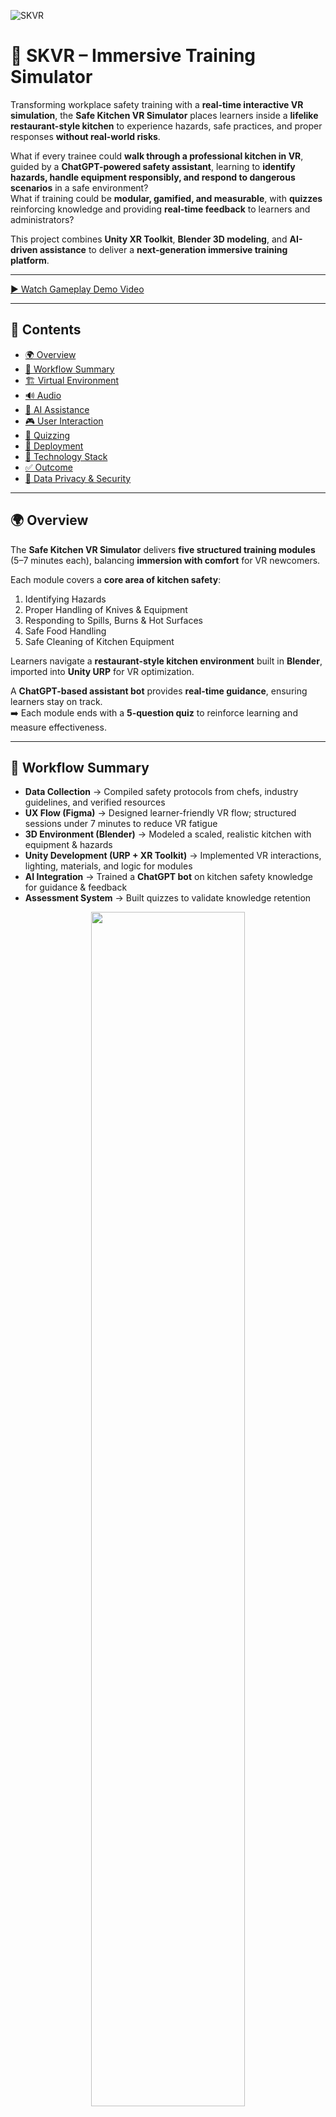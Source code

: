 ![SKVR](./Assets/Images/github/cover-image2.png)

# 🥘 SKVR – Immersive Training Simulator

Transforming workplace safety training with a **real-time interactive VR simulation**, the **Safe Kitchen VR Simulator** places learners inside a **lifelike restaurant-style kitchen** to experience hazards, safe practices, and proper responses **without real-world risks**.  

What if every trainee could **walk through a professional kitchen in VR**, guided by a **ChatGPT-powered safety assistant**, learning to **identify hazards, handle equipment responsibly, and respond to dangerous scenarios** in a safe environment?  
What if training could be **modular, gamified, and measurable**, with **quizzes** reinforcing knowledge and providing **real-time feedback** to learners and administrators?  

This project combines **Unity XR Toolkit**, **Blender 3D modeling**, and **AI-driven assistance** to deliver a **next-generation immersive training platform**.  

---

[▶ Watch Gameplay Demo Video](https://drive.google.com/file/d/10mvSvwlM1RvYSZ8aqwr83UecTXipHM6w/view?usp=drive_link)

---

## 📑 Contents
- [🌍 Overview](#-overview)  
- [🔄 Workflow Summary](#-workflow-summary)  
- [🏗 Virtual Environment](#-virtual-environment)
- [🔊 Audio](#-audio)
- [🤖 AI Assistance](#-ai-assistance)  
- [🎮 User Interaction](#-user-interaction)  
- [📝 Quizzing](#-quizzing)  
- [🧪 Deployment](#-deployment)  
- [🎯 Technology Stack](#-technology-stack)  
- [✅ Outcome](#-outcome)  
- [🔐 Data Privacy & Security](#-data-privacy--security)  

---

## 🌍 Overview
The **Safe Kitchen VR Simulator** delivers **five structured training modules** (5–7 minutes each), balancing **immersion with comfort** for VR newcomers.  

Each module covers a **core area of kitchen safety**:  
1. Identifying Hazards  
2. Proper Handling of Knives & Equipment  
3. Responding to Spills, Burns & Hot Surfaces  
4. Safe Food Handling  
5. Safe Cleaning of Kitchen Equipment  

Learners navigate a **restaurant-style kitchen environment** built in **Blender**, imported into **Unity URP** for VR optimization.  

A **ChatGPT-based assistant bot** provides **real-time guidance**, ensuring learners stay on track.  
➡️ Each module ends with a **5-question quiz** to reinforce learning and measure effectiveness.  

---

## 🔄 Workflow Summary
- **Data Collection** → Compiled safety protocols from chefs, industry guidelines, and verified resources  
- **UX Flow (Figma)** → Designed learner-friendly VR flow; structured sessions under 7 minutes to reduce VR fatigue  
- **3D Environment (Blender)** → Modeled a scaled, realistic kitchen with equipment & hazards  
- **Unity Development (URP + XR Toolkit)** → Implemented VR interactions, lighting, materials, and logic for modules  
- **AI Integration** → Trained a **ChatGPT bot** on kitchen safety knowledge for guidance & feedback  
- **Assessment System** → Built quizzes to validate knowledge retention

<p align="center">
<img src="./Assets/Images/github/Trello-workflow.png" width="70%"><br>
<em>This image shows the Trello board workflow for this project.</em>
</p>

---

## 🏗 Virtual Environment
- Blender-built, restaurant-style kitchen with **accurate scaling**  
- Realistic **textures, lighting, and materials** optimized in **Unity URP**  
- Fully interactive **equipment and hazard simulations**  

---

## 🔊 Audio
- To mimic the **floor environment ambiance**, we added **sound effects** to all equipment and machinery, just like in the **real-world seed packaging line**.  
- This addition makes the VR training experience even **more immersive and realistic**, allowing trainees to feel fully present in the simulated environment.  


---

## 🤖 AI Assistance
- **ChatGPT-based virtual trainer** for step-by-step guidance  
- **Contextual feedback** to keep learners on track  
- Trained specifically on **kitchen safety domain knowledge**  

---

## 🎮 User Interaction
- **Immersive VR-first design** using Unity’s XR Toolkit  
- Hands-on interaction with **knives, stoves, surfaces, and food items**  
- Gamified elements (scoring, feedback, potential leaderboards)  

---

<p align="center">
<img src="./Assets/Images/github/figma-ux-flow.png" width="70%"><br>
<a href="https://www.figma.com/board/cQgocvhTXEDrwipRGhxJeR/Module-5-UX-Flow-and-Storyboard?node-id=0-1&p=f" target="blank">▶ Click here to explore the module’s UX flow</a>
</p>

---

## 📝 Quizzing
- **5-question quiz** at the end of each module  
- Tracks **progress, comprehension, and retention**  
- Provides **real-time results & reinforcement**  

---

## 🧪 Deployment
- Built in **Unity URP** for optimized VR performance  
- Supports **Android-based VR headsets only**  
- Flexible deployment for **training labs or enterprise rollouts**  

---

## 🎯 Technology Stack

### 🔹 Backend
- Unity scripting logic  
- ChatGPT integration (trained on safety data)  

### 🔹 Frontend
- Unity URP + XR Toolkit (VR interactions)  
- Blender (3D modeling & assets)  
- Figma (UX & UI flow design)  

---

## ✅ Outcome
The **Safe Kitchen VR Simulator** provides a **safe, guided, and gamified training environment** where learners master kitchen safety practices through:  
- **Immersive VR interaction**  
- **AI-powered assistance**  
- **Measurable assessments**  

👉 This solution helps organizations **improve training effectiveness**, **reduce risks**, and **build confidence** in kitchen safety without exposing trainees to real-world hazards.  

---

## 🔐 Data Privacy & Security
Our **data handling approach** prioritizes **client data sovereignty** through:
- **Comprehensive security controls**  
- **Transparent operational practices**  

---
